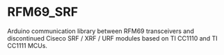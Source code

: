 # RFM69_SRF
Arduino communication library between RFM69 transceivers and discontinued Ciseco SRF / XRF / URF modules based on TI CC1110 and TI CC1111 MCUs.
